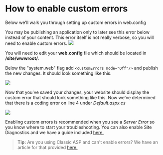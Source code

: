 # How to enable custom errors 


Below we'll walk you through setting up custom errors in web.config




You may be publishing an application only to later see this error below instead of your content. This error itself is not really verbose, so you will need to enable custom errors.
<img src="https://raw.githubusercontent.com/GearHost/docs/master/Images/debugasp1.PNG"/>

You will need to edit your **web.config** file which should be located in **/site/wwwroot/**.

Below the "system.web" flag add `<customErrors mode="Off"/>` and publish the new changes. It should look something like this.


<img src="https://raw.githubusercontent.com/gearhost/docs/master/Images/debugasp2.PNG"/>


Now that you've saved your changes, your website should display the custom error that should look something like this. Now we've determined that there is a coding error on line 4 under *Default.aspx.cs*

<img src="https://raw.githubusercontent.com/gearhost/docs/master/Images/debugasp3.PNG"/>

Enabling custom errors is recommended when you see a *Server Error* so you know where to start your troubleshooting. You can also enable Site Diagnostics and we have a guide included [here.](https://www.gearhost.com/documentation/site-diagnostics) 

>**Tip:** Are you using Classic ASP and can't enable errors? We have an article for that provided [here.](https://www.gearhost.com/documentation/enable-classic-asp-errors)
